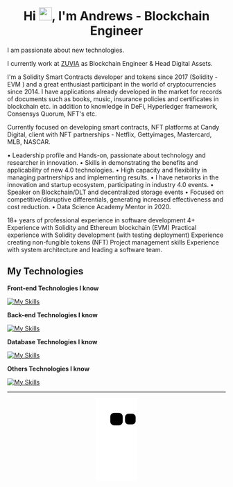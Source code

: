 <h1 align="center">Hi <img src="https://camo.githubusercontent.com/e8e7b06ecf583bc040eb60e44eb5b8e0ecc5421320a92929ce21522dbc34c891/68747470733a2f2f6d656469612e67697068792e636f6d2f6d656469612f6876524a434c467a6361737252346961377a2f67697068792e676966" height="30" width="30" />, I'm Andrews -  Blockchain Engineer</h1>

I am passionate about new technologies.

I currently work at [ZUVIA](https://zuvia.com.br) as Blockchain Engineer & Head Digital Assets.

I'm a Solidity Smart Contracts developer and tokens since 2017 (Solidity -EVM ) and a great enthusiast participant in the world of cryptocurrencies since 2014. I have applications already developed in the market for records of documents such as books, music, insurance policies and certificates in blockchain etc. in addition to knowledge in DeFi, Hyperledger framework, Consensys Quorum, NFT's etc.

Currently focused on developing smart contracts, NFT platforms at Candy Digital, client with NFT partnerships - Netflix, Gettyimages, Mastercard, MLB, NASCAR.

• Leadership profile and Hands-on, passionate about technology and researcher in innovation.
• Skills in demonstrating the benefits and applicability of new 4.0 technologies.
• High capacity and flexibility in managing partnerships and implementing results.
• I have networks in the innovation and startup ecosystem, participating in industry 4.0 events.
• Speaker on Blockchain/DLT and decentralized storage events
• Focused on competitive/disruptive differentials, generating increased effectiveness and cost reduction.
• Data Science Academy Mentor in 2020.

18+ years of professional experience in software development
4+ Experience with Solidity and Ethereum blockchain (EVM)
Practical experience with Solidity development (with testing deployment)
Experience creating non-fungible tokens (NFT) 
Project management skills
Experience with system architecture and leading a software team.


## My Technologies

**Front-end Technologies I know**

[![My Skills](https://skillicons.dev/icons?i=react,nextjs,html,css,js,ts,jquery)](https://skillicons.dev)

**Back-end Technologies I know**

[![My Skills](https://skillicons.dev/icons?i=solidity,php,nodejs,js,ts)](https://skillicons.dev)

**Database Technologies I know**

[![My Skills](https://skillicons.dev/icons?i=mongodb,mysql,postgres,sqlserver)](https://skillicons.dev)

**Others Technologies I know**

[![My Skills](https://skillicons.dev/icons?i=docker,git,redis)](https://skillicons.dev)

---

<p align="center">
  <img src="https://raw.githubusercontent.com/Andrewsnobre/andrewsnobre/output/github-contribution-grid-snake.svg" />
</p>
